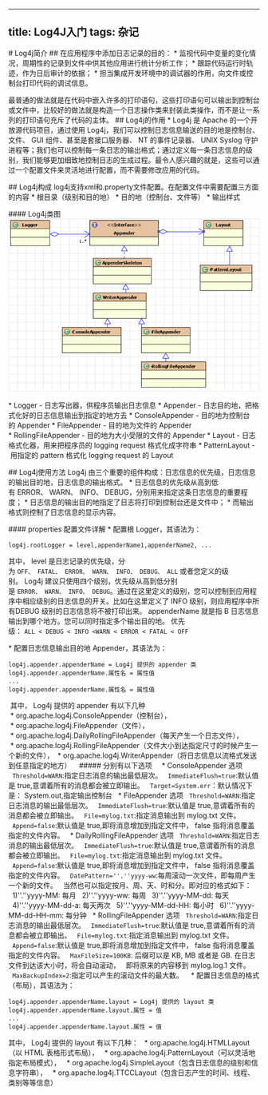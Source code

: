 ---------------------
title: Log4J入门
tags: 杂记
---------------------

# Log4j简介
## 在应用程序中添加日志记录的目的：
* 监视代码中变量的变化情况，周期性的记录到文件中供其他应用进行统计分析工作；
* 跟踪代码运行时轨迹，作为日后审计的依据；
* 担当集成开发环境中的调试器的作用，向文件或控制台打印代码的调试信息。

最普通的做法就是在代码中嵌入许多的打印语句，这些打印语句可以输出到控制台或文件中，比较好的做法就是构造一个日志操作类来封装此类操作，而不是让一系列的打印语句充斥了代码的主体。
## Log4j的作用
* Log4j 是 Apache 的一个开放源代码项目，通过使用 Log4j，我们可以控制日志信息输送的目的地是控制台、文件、 GUI 组件、甚至是套接口服务器、 NT 的事件记录器、 UNIX Syslog 守护进程等；我们也可以控制每一条日志的输出格式；通过定义每一条日志信息的级别，我们能够更加细致地控制日志的生成过程。最令人感兴趣的就是，这些可以通过一个配置文件来灵活地进行配置，而不需要修改应用的代码。

## Log4j构成
log4j支持xml和.property文件配置。在配置文件中需要配置三方面的内容
* 根目录（级别和目的地）
* 目的地（控制台、文件等）
* 输出样式

#### Log4j类图
![Log4j类图](https://github.com/Knife037/Images/blob/master/log4j%E7%B1%BB%E5%9B%BE.png?raw=true)

* Logger - 日志写出器，供程序员输出日志信息
* Appender - 日志目的地，把格式化好的日志信息输出到指定的地方去
* ConsoleAppender - 目的地为控制台的 Appender
* FileAppender - 目的地为文件的 Appender
* RollingFileAppender - 目的地为大小受限的文件的 Appender
* Layout - 日志格式化器，用来把程序员的 logging request 格式化成字符串
* PatternLayout - 用指定的 pattern 格式化 logging request 的 Layout

## Log4j使用方法
Log4j 由三个重要的组件构成：日志信息的优先级，日志信息的输出目的地，日志信息的输出格式。
* 日志信息的优先级从高到低有 ERROR、 WARN、 INFO、 DEBUG，分别用来指定这条日志信息的重要程度；
* 日志信息的输出目的地指定了日志将打印到控制台还是文件中；
* 而输出格式则控制了日志信息的显示内容。

#### properties 配置文件详解
* 配置根 Logger，其语法为：
```
log4j.rootLogger = level,appenderName1,appenderName2, ...
```
其中， level 是日志记录的优先级，分为 `OFF、 FATAL、 ERROR、 WARN、 INFO、 DEBUG、 ALL` 或者您定义的级别。 Log4j 建议只使用四个级别，优先级从高到低分别是 `ERROR、 WARN、 INFO、 DEBUG`。通过在这里定义的级别，您可以控制到应用程序中相应级别的日志信息的开关。比如在这里定义了 INFO 级别，则应用程序中所有DEBUG 级别的日志信息将不被打印出来。 appenderName 就是指 B 日志信息输出到哪个地方。您可以同时指定多个输出目的地。 优先级： `ALL < DEBUG < INFO <WARN < ERROR < FATAL < OFF`

* 配置日志信息输出目的地 Appender，其语法为：
```
log4j.appender.appenderName = Log4j 提供的 appender 类
log4j.appender.appenderName.属性名 = 属性值
...
log4j.appender.appenderName.属性名 = 属性值
```
 其中， Log4j 提供的 appender 有以下几种
 
 * org.apache.log4j.ConsoleAppender（控制台），
 * org.apache.log4j.FileAppender（文件），
 * org.apache.log4j.DailyRollingFileAppender（每天产生一个日志文件），
 * org.apache.log4j.RollingFileAppender（文件大小到达指定尺寸的时候产生一个新的文件），
 * org.apache.log4j.WriterAppender（将日志信息以流格式发送到任意指定的地方）
 
 ##### 分别有以下选项
 
  * ConsoleAppender 选项
  `Threshold=WARN`:指定日志消息的输出最低层次。
  `ImmediateFlush=true`:默认值是 true,意谓着所有的消息都会被立即输出。
  `Target=System.err`：默认情况下是： System.out,指定输出控制台
  * FileAppender 选项
  `Threshold=WARN`:指定日志消息的输出最低层次。
  `ImmediateFlush=true`:默认值是 true,意谓着所有的消息都会被立即输出。
  `File=mylog.txt`:指定消息输出到 mylog.txt 文件。
  `Append=false`:默认值是 true,即将消息增加到指定文件中， false 指将消息覆盖指定的文件内容。
  * DailyRollingFileAppender 选项
  `Threshold=WARN`:指定日志消息的输出最低层次。
  `ImmediateFlush=true`:默认值是 true,意谓着所有的消息都会被立即输出。
  `File=mylog.txt`:指定消息输出到 mylog.txt 文件。
  `Append=false`:默认值是 true,即将消息增加到指定文件中， false 指将消息覆盖指定的文件内容。
  `DatePattern=''.''yyyy-ww`:每周滚动一次文件，即每周产生一个新的文件。
  当然也可以指定按月、周、天、时和分。即对应的格式如下：
  1)''.''yyyy-MM: 每月
  2)''.''yyyy-ww: 每周
  3)''.''yyyy-MM-dd: 每天
  4)''.''yyyy-MM-dd-a: 每天两次
  5)''.''yyyy-MM-dd-HH: 每小时
  6)''.''yyyy-MM-dd-HH-mm: 每分钟
  * RollingFileAppender 选项
  `Threshold=WARN`:指定日志消息的输出最低层次。
  `ImmediateFlush=true`:默认值是 true,意谓着所有的消息都会被立即输出。
  `File=mylog.txt`:指定消息输出到 mylog.txt 文件。
  `Append=false`:默认值是 true,即将消息增加到指定文件中， false 指将消息覆盖指定的文件内容。
  `MaxFileSize=100KB`: 后缀可以是 KB, MB 或者是 GB. 在日志文件到达该大小时，将会自动滚动，
  即将原来的内容移到 mylog.log.1 文件。
  `MaxBackupIndex=2`:指定可以产生的滚动文件的最大数。
  
* 配置日志信息的格式（布局），其语法为：
```
log4j.appender.appenderName.layout = Log4j 提供的 layout 类
log4j.appender.appenderName.layout.属性 = 值
...
log4j.appender.appenderName.layout.属性 = 值
```
其中， Log4j 提供的 layout 有以下几种：
  * org.apache.log4j.HTMLLayout（以 HTML 表格形式布局），
  * org.apache.log4j.PatternLayout（可以灵活地指定布局模式），
  * org.apache.log4j.SimpleLayout（包含日志信息的级别和信息字符串），
  * org.apache.log4j.TTCCLayout（包含日志产生的时间、线程、类别等等信息）
